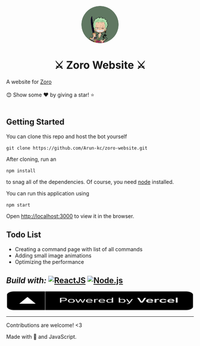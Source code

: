 <p align="center">
    <img src="public\zorologo.png" alt="Logo" height=100rem width=100rem  style="border-radius:50%">
    <h1 align="center">⚔️ Zoro Website ⚔️</h1>
</p>

A website for [Zoro](https://github.com/Arun-kc/novicebot)
<br><br>
😊 Show some ❤️ by giving a star! ⭐
<br><br>

## Getting Started

You can clone this repo and host the bot yourself

```
git clone https://github.com/Arun-kc/zoro-website.git
```

After cloning, run an

```
npm install
```

to snag all of the dependencies. Of course, you need [node](https://nodejs.org/en/) installed.

You can run this application using

```
npm start
```

Open [http://localhost:3000](http://localhost:3000) to view it in the browser.

## Todo List

- Creating a command page with list of all commands
- Adding small image animations
- Optimizing the performance

## _Build with:_ <a href="https://reactjs.org/" title="ReactJS"><img src="https://github.com/get-icon/geticon/raw/master/icons/react.svg" alt="ReactJS" width="20px" height="20px"></a> <a href="https://nodejs.org/" title="Node.js"><img src="https://github.com/get-icon/geticon/raw/master/icons/nodejs-icon.svg" alt="Node.js" width="20px" height="20px"></a>

<p align="center">
<a href="https://vercel.com/" title="Vercel"><img src="src\images\powered-by-vercel.svg" alt="Vercel" width="500px" height="50px"></a>

</p>

---

Contributions are welcome! <3

Made with 💜 and JavaScript.
